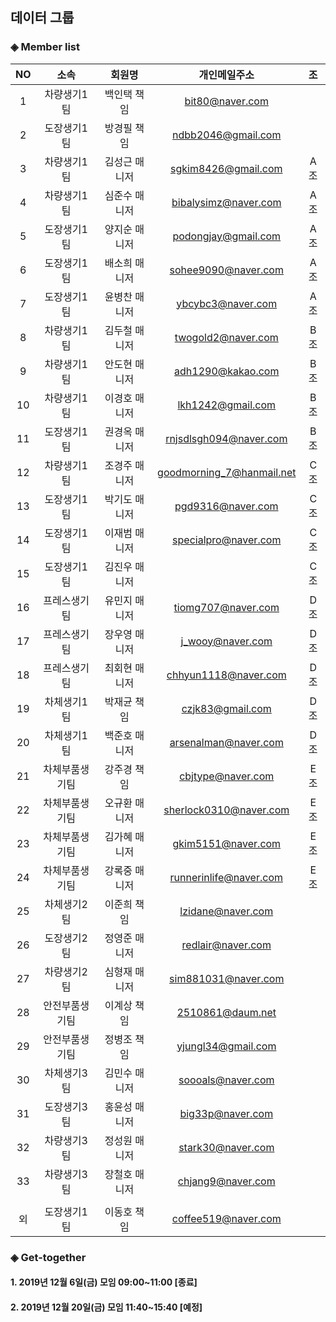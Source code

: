 ## 데이터 그룹

### ◈ Member list

|NO  |     소속 | 회원명 | 개인메일주소         | 조  |
|:--:|:--------:|:-----:|:-------------------:|:---:|
|1   | 차량생기1팀|     백인택 책임|     bit80@naver.com           |     |
|2   | 도장생기1팀|     방경필 책임|     ndbb2046@gmail.com        |     |
|3   | 차량생기1팀|     김성근 매니저|   sgkim8426@gmail.com       | A조 |
|4   | 차량생기1팀|     심준수 매니저|   bibalysimz@naver.com      | A조 |
|5   | 도장생기1팀|     양지순 매니저|   podongjay@gmail.com       | A조 |
|6   | 도장생기1팀|     배소희 매니저|   sohee9090@naver.com       | A조 |
|7   | 도장생기1팀|     윤병찬 매니저|   ybcybc3@naver.com         | A조 |
|8   | 차량생기1팀|     김두철 매니저|   twogold2@naver.com        | B조 |
|9   | 차량생기1팀|     안도현 매니저|   adh1290@kakao.com         | B조 |
|10  | 차량생기1팀|     이경호 매니저|   lkh1242@gmail.com         | B조 |
|11  | 도장생기1팀|     권경옥 매니저|   rnjsdlsgh094@naver.com    | B조 |
|12  | 차량생기1팀|     조경주 매니저|   goodmorning_7@hanmail.net | C조 |
|13  | 도장생기1팀|     박기도 매니저|   pgd9316@naver.com         | C조 |
|14  | 도장생기1팀|     이재범 매니저|   specialpro@naver.com      | C조 |
|15  | 도장생기1팀|     김진우 매니저|                             | C조 |
|16  | 프레스생기팀|    유민지 매니저|   tiomg707@naver.com        | D조 |
|17  | 프레스생기팀|    장우영 매니저|   j_wooy@naver.com          | D조 |
|18  | 프레스생기팀|    최회현 매니저|   chhyun1118@naver.com      | D조 |
|19  | 차체생기1팀|     박재균 책임  |   czjk83@gmail.com          | D조 |
|20  | 차체생기1팀|     백준호 매니저|   arsenalman@naver.com      | D조 |
|21  | 차체부품생기팀|  강주경 책임  |   cbjtype@naver.com         | E조 |
|22  | 차체부품생기팀|  오규환 매니저|   sherlock0310@naver.com    | E조 |
|23  | 차체부품생기팀|  김가혜 매니저|   gkim5151@naver.com        | E조 |
|24  | 차체부품생기팀|  강록중 매니저|   runnerinlife@naver.com    | E조 |
|25  | 차체생기2팀   |  이준희 책임  |  lzidane@naver.com          |    |
|26  | 도장생기2팀   |  정영준 매니저|   redlair@naver.com         |  |
|27  | 차량생기2팀   |  심형재 매니저|   sim881031@naver.com       |  |
|28  | 안전부품생기팀|  이계상 책임  |   2510861@daum.net          |  |
|29  | 안전부품생기팀|  정병조 책임  |   yjungl34@gmail.com        |  |
|30  | 차체생기3팀   |  김민수 매니저|   soooals@naver.com         |  |
|31  | 도장생기3팀   |  홍윤성 매니저|   big33p@naver.com          |  |
|32  | 차량생기3팀   |  정성원 매니저|   stark30@naver.com         |  |
|33  | 차량생기3팀   |  장철호 매니저|   chjang9@naver.com         |  |
|    |              |              |                             |  |
|외  | 도장생기1팀   |  이동호 책임  |   coffee519@naver.com       |  |

### ◈ Get-together

#### 1. 2019년 12월  6일(금) 모임 09:00~11:00 [종료]
#### 2. 2019년 12월 20일(금) 모임 11:40~15:40 [예정]

<!-- 여기에 한 줄 추가해 주세요 -->
<!-- |NO|소속/회원명/개인메일주소| -->

